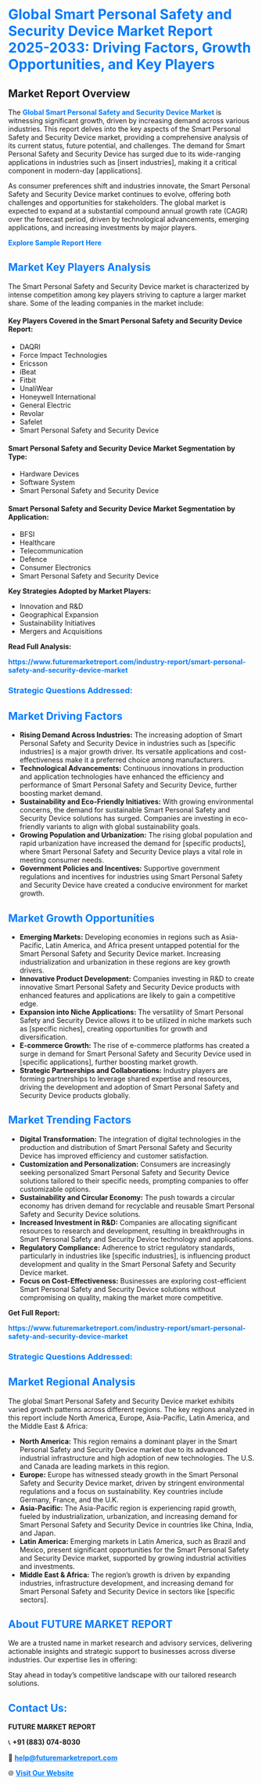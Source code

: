 <h1 style="color: #007BFF;">Global Smart Personal Safety and Security Device Market Report 2025-2033: Driving Factors, Growth Opportunities, and Key Players</h1>

<section id="overview">
<h2>Market Report Overview</h2>
<p>The <a href="https://www.futuremarketreport.com/industry-report/smart-personal-safety-and-security-device-market" style="color: #007BFF; text-decoration: none;"><strong>Global Smart Personal Safety and Security Device Market</strong></a> is witnessing significant growth, driven by increasing demand across various industries. This report delves into the key aspects of the Smart Personal Safety and Security Device market, providing a comprehensive analysis of its current status, future potential, and challenges. The demand for Smart Personal Safety and Security Device has surged due to its wide-ranging applications in industries such as [insert industries], making it a critical component in modern-day [applications].</p>
<p>As consumer preferences shift and industries innovate, the Smart Personal Safety and Security Device market continues to evolve, offering both challenges and opportunities for stakeholders. The global market is expected to expand at a substantial compound annual growth rate (CAGR) over the forecast period, driven by technological advancements, emerging applications, and increasing investments by major players.</p>
</section>

<section id="overview">
<p><a href="https://www.futuremarketreport.com/request-sample/reportId=109799" style="color: #007BFF; text-decoration: none;"><strong>Explore Sample Report Here</strong></a></p>
</section>

<section id="key-players">
<h2 style="color: #007BFF;">Market Key Players Analysis</h2>
<p>The Smart Personal Safety and Security Device market is characterized by intense competition among key players striving to capture a larger market share. Some of the leading companies in the market include:</p>
<h4>Key Players Covered in the Smart Personal Safety and Security Device Report:</h4>
<ul><li>DAQRI</li><li>Force Impact Technologies</li><li>Ericsson</li><li>iBeat</li><li>Fitbit</li><li>UnaliWear</li><li>Honeywell International</li><li>General Electric</li><li>Revolar</li><li>Safelet</li><li>Smart Personal Safety and Security Device</li></ul>
<h4>Smart Personal Safety and Security Device Market Segmentation by Type:</h4>
<ul><li>Hardware Devices</li><li>Software System</li><li>Smart Personal Safety and Security Device</li></ul>

<h4>Smart Personal Safety and Security Device Market Segmentation by Application:</h4>
<ul><li>BFSI</li><li>Healthcare</li><li>Telecommunication</li><li>Defence</li><li>Consumer Electronics</li><li>Smart Personal Safety and Security Device</li></ul>
<p><strong>Key Strategies Adopted by Market Players:</strong></p>
<ul>
<li>Innovation and R&D</li>
<li>Geographical Expansion</li>
<li>Sustainability Initiatives</li>
<li>Mergers and Acquisitions</li>
</ul>
</section>

<section>
<p><strong>Read Full Analysis: </strong></p><a href="https://www.futuremarketreport.com/industry-report/smart-personal-safety-and-security-device-market" style="color: #007BFF; text-decoration: none;"><strong>https://www.futuremarketreport.com/industry-report/smart-personal-safety-and-security-device-market</strong></a>
<h3 style="color: #007BFF;">Strategic Questions Addressed:</h3>
</section>

<section id="driving-factors">
<h2 style="color: #007BFF;">Market Driving Factors</h2>
<ul>
<li><strong>Rising Demand Across Industries:</strong> The increasing adoption of Smart Personal Safety and Security Device in industries such as [specific industries] is a major growth driver. Its versatile applications and cost-effectiveness make it a preferred choice among manufacturers.</li>
<li><strong>Technological Advancements:</strong> Continuous innovations in production and application technologies have enhanced the efficiency and performance of Smart Personal Safety and Security Device, further boosting market demand.</li>
<li><strong>Sustainability and Eco-Friendly Initiatives:</strong> With growing environmental concerns, the demand for sustainable Smart Personal Safety and Security Device solutions has surged. Companies are investing in eco-friendly variants to align with global sustainability goals.</li>
<li><strong>Growing Population and Urbanization:</strong> The rising global population and rapid urbanization have increased the demand for [specific products], where Smart Personal Safety and Security Device plays a vital role in meeting consumer needs.</li>
<li><strong>Government Policies and Incentives:</strong> Supportive government regulations and incentives for industries using Smart Personal Safety and Security Device have created a conducive environment for market growth.</li>
</ul>
</section>

<section id="growth-opportunities">
<h2 style="color: #007BFF;">Market Growth Opportunities</h2>
<ul>
<li><strong>Emerging Markets:</strong> Developing economies in regions such as Asia-Pacific, Latin America, and Africa present untapped potential for the Smart Personal Safety and Security Device market. Increasing industrialization and urbanization in these regions are key growth drivers.</li>
<li><strong>Innovative Product Development:</strong> Companies investing in R&D to create innovative Smart Personal Safety and Security Device products with enhanced features and applications are likely to gain a competitive edge.</li>
<li><strong>Expansion into Niche Applications:</strong> The versatility of Smart Personal Safety and Security Device allows it to be utilized in niche markets such as [specific niches], creating opportunities for growth and diversification.</li>
<li><strong>E-commerce Growth:</strong> The rise of e-commerce platforms has created a surge in demand for Smart Personal Safety and Security Device used in [specific applications], further boosting market growth.</li>
<li><strong>Strategic Partnerships and Collaborations:</strong> Industry players are forming partnerships to leverage shared expertise and resources, driving the development and adoption of Smart Personal Safety and Security Device products globally.</li>
</ul>
</section>

<section id="trending-factors">
<h2 style="color: #007BFF;">Market Trending Factors</h2>
<ul>
<li><strong>Digital Transformation:</strong> The integration of digital technologies in the production and distribution of Smart Personal Safety and Security Device has improved efficiency and customer satisfaction.</li>
<li><strong>Customization and Personalization:</strong> Consumers are increasingly seeking personalized Smart Personal Safety and Security Device solutions tailored to their specific needs, prompting companies to offer customizable options.</li>
<li><strong>Sustainability and Circular Economy:</strong> The push towards a circular economy has driven demand for recyclable and reusable Smart Personal Safety and Security Device solutions.</li>
<li><strong>Increased Investment in R&D:</strong> Companies are allocating significant resources to research and development, resulting in breakthroughs in Smart Personal Safety and Security Device technology and applications.</li>
<li><strong>Regulatory Compliance:</strong> Adherence to strict regulatory standards, particularly in industries like [specific industries], is influencing product development and quality in the Smart Personal Safety and Security Device market.</li>
<li><strong>Focus on Cost-Effectiveness:</strong> Businesses are exploring cost-efficient Smart Personal Safety and Security Device solutions without compromising on quality, making the market more competitive.</li>
</ul>
</section>

<section>
<p><strong>Get Full Report: </strong></p><a href="https://www.futuremarketreport.com/industry-report/smart-personal-safety-and-security-device-market" style="color: #007BFF; text-decoration: none;"><strong>https://www.futuremarketreport.com/industry-report/smart-personal-safety-and-security-device-market</strong></a>
<h3 style="color: #007BFF;">Strategic Questions Addressed:</h3>
</section>


<section id="regional-analysis">
<h2 style="color: #007BFF;">Market Regional Analysis</h2>
<p>The global Smart Personal Safety and Security Device market exhibits varied growth patterns across different regions. The key regions analyzed in this report include North America, Europe, Asia-Pacific, Latin America, and the Middle East & Africa:</p>
<ul>
<li><strong>North America:</strong> This region remains a dominant player in the Smart Personal Safety and Security Device market due to its advanced industrial infrastructure and high adoption of new technologies. The U.S. and Canada are leading markets in this region.</li>
<li><strong>Europe:</strong> Europe has witnessed steady growth in the Smart Personal Safety and Security Device market, driven by stringent environmental regulations and a focus on sustainability. Key countries include Germany, France, and the U.K.</li>
<li><strong>Asia-Pacific:</strong> The Asia-Pacific region is experiencing rapid growth, fueled by industrialization, urbanization, and increasing demand for Smart Personal Safety and Security Device in countries like China, India, and Japan.</li>
<li><strong>Latin America:</strong> Emerging markets in Latin America, such as Brazil and Mexico, present significant opportunities for the Smart Personal Safety and Security Device market, supported by growing industrial activities and investments.</li>
<li><strong>Middle East & Africa:</strong> The region’s growth is driven by expanding industries, infrastructure development, and increasing demand for Smart Personal Safety and Security Device in sectors like [specific sectors].</li>
</ul>
</section>

<footer>
<h2 style="color: #007BFF;">About FUTURE MARKET REPORT</h2>
<p>We are a trusted name in market research and advisory services, delivering actionable insights and strategic support to businesses across diverse industries. Our expertise lies in offering:</p>

<p>Stay ahead in today’s competitive landscape with our tailored research solutions.</p>

<h2 style="color: #007BFF;">Contact Us:</h2>
<p><strong>FUTURE MARKET REPORT</strong></p>
<p>📞 <strong>+91 (883) 074-8030</strong></p>
<p>📧 <strong><a href="mailto:help@futuremarketreport.com" style="color: #007BFF;">help@futuremarketreport.com</a></strong></p>
<p>🌐 <strong><a href="https://www.futuremarketreport.com/" style="color: #007BFF;">Visit Our Website</a></strong></p>
</footer>